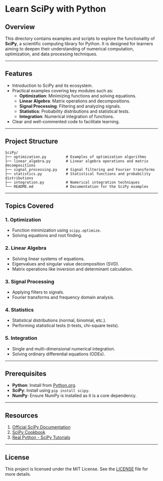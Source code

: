# Learn SciPy with Python

## Overview
This directory contains examples and scripts to explore the functionality of **SciPy**, a scientific computing library for Python. It is designed for learners aiming to deepen their understanding of numerical computation, optimization, and data processing techniques.

---

## Features
- Introduction to SciPy and its ecosystem.
- Practical examples covering key modules such as:
  - **Optimization**: Minimizing functions and solving equations.
  - **Linear Algebra**: Matrix operations and decompositions.
  - **Signal Processing**: Filtering and analyzing signals.
  - **Statistics**: Probability distributions and statistical tests.
  - **Integration**: Numerical integration of functions.
- Clear and well-commented code to facilitate learning.

---

## Project Structure
```
SciPy/
├── optimization.py         # Examples of optimization algorithms
├── linear_algebra.py       # Linear algebra operations and matrix decompositions
├── signal_processing.py    # Signal filtering and Fourier transforms
├── statistics.py           # Statistical functions and probability distributions
├── integration.py          # Numerical integration techniques
└── README.md               # Documentation for the SciPy examples
```

---

## Topics Covered

### 1. Optimization
- Function minimization using `scipy.optimize`.
- Solving equations and root finding.

### 2. Linear Algebra
- Solving linear systems of equations.
- Eigenvalues and singular value decomposition (SVD).
- Matrix operations like inversion and determinant calculation.

### 3. Signal Processing
- Applying filters to signals.
- Fourier transforms and frequency domain analysis.

### 4. Statistics
- Statistical distributions (normal, binomial, etc.).
- Performing statistical tests (t-tests, chi-square tests).

### 5. Integration
- Single and multi-dimensional numerical integration.
- Solving ordinary differential equations (ODEs).

---

## Prerequisites
- **Python**: Install from [Python.org](https://www.python.org/downloads/).
- **SciPy**: Install using `pip install scipy`.
- **NumPy**: Ensure NumPy is installed as it is a core dependency.

---

## Resources

1. [Official SciPy Documentation](https://docs.scipy.org/doc/)
2. [SciPy Cookbook](https://scipy-cookbook.readthedocs.io/)
3. [Real Python - SciPy Tutorials](https://realpython.com/)

---

## License
This project is licensed under the MIT License. See the [LICENSE](../LICENSE) file for more details.
